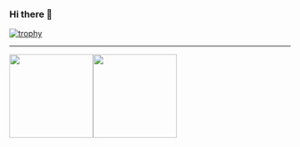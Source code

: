 ### Hi there 👋

[![trophy](https://github-profile-trophy.vercel.app/?username=boat46450)](https://github.com/ryo-ma/github-profile-trophy)

---

<div style="display: flex;">
    <img style="display: flex; height: 150px; mergin-right: 20px;" src="https://github-readme-stats.vercel.app/api?username=boat46450&count_private=true&include_all_commits=true" />
    <img style="display: flex; height: 150px;" src="https://github-readme-stats.vercel.app/api/top-langs/?username=boat46450&layout=compact" />
<div>

<!--
**boat46450/boat46450** is a ✨ _special_ ✨ repository because its `README.md` (this file) appears on your GitHub profile.

Here are some ideas to get you started:

- 🔭 I’m currently working on ...
- 🌱 I’m currently learning ...
- 👯 I’m looking to collaborate on ...
- 🤔 I’m looking for help with ...
- 💬 Ask me about ...
- 📫 How to reach me: ...
- 😄 Pronouns: ...
- ⚡ Fun fact: ...
-->
